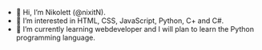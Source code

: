 - 👋 Hi, I’m Nikolett (@nixitN).
- 👀 I’m interested in HTML, CSS, JavaScript, Python, C+ and C#.
- 🌱 I’m currently learning webdeveloper and I will plan to learn the Python programming language.

<!---
nixitN/nixitN is a ✨ special ✨ repository because its `README.md` (this file) appears on your GitHub profile.
You can click the Preview link to take a look at your changes.
--->
